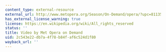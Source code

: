 ```yaml
---
content_type: external-resource
external_url: http://www.metopera.org/Season/On-Demand/opera/?upc=811357012130
has_external_license_warning: true
license: https://en.wikipedia.org/wiki/All_rights_reserved
status: ''
title: Video by Met Opera on Demand
uid: 2c543e22-db7a-4f78-b84f-af6c524d1f80
wayback_url: ''
---
```


